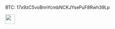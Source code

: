 <p>BTC: 17x9zC5voBnnYcmbNCKJYsePuF8Rwh39Lp</p><img src="https://ik.imagekit.io/pwnage/img/download__3__mA1hezw7V.png" width="30" height="30"></img><br>
</br>
